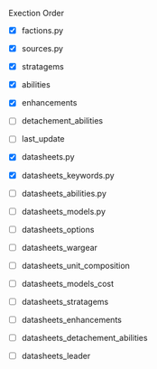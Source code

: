 Exection Order

- [x] factions.py
- [x] sources.py
- [x] stratagems
- [x] abilities
- [x] enhancements
- [ ] detachement_abilities
- [ ] last_update

- [x] datasheets.py
- [x] datasheets_keywords.py
- [ ] datasheets_abilities.py
- [ ] datasheets_models.py
- [ ] datasheets_options
- [ ] datasheets_wargear
- [ ] datasheets_unit_composition
- [ ] datasheets_models_cost
- [ ] datasheets_stratagems
- [ ] datasheets_enhancements
- [ ] datasheets_detachement_abilities
- [ ] datasheets_leader